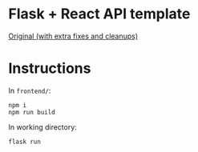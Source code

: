 # Flask + React API template
[Original (with extra fixes and cleanups)](https://towardsdatascience.com/build-deploy-a-react-flask-app-47a89a5d17d9)

# Instructions
In `frontend/`:
```
npm i
npm run build
```

In working directory:
```
flask run
```
